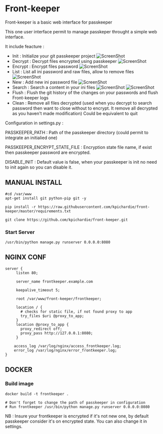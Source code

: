 # Front-keeper
Front-keeper is a basic web interface for passkeeper

This one user interface permit to manage passkeper throught a simple web interface. 

It include feacture : 

- Init : Initialize your git passkeeper project 
![ScreenShot](https://raw.github.com/kpichardie/front-keeper/master/Screenshots/Init.png)
- Decrypt : Decrypt files encrypted using passkeeper
![ScreenShot](https://raw.github.com/kpichardie/front-keeper/master/Screenshots/Decrypt.png)
- Encrypt : Encrypt files password
![ScreenShot](https://raw.github.com/kpichardie/front-keeper/master/Screenshots/Encrypt.png)
- List : List all ini password and raw files, allow to remove files
![ScreenShot](https://raw.github.com/kpichardie/front-keeper/master/Screenshots/List.png)
- New : Add new ini password file
![ScreenShot](https://raw.github.com/kpichardie/front-keeper/master/Screenshots/New.png)
- Search : Search a content in your ini files
![ScreenShot](https://raw.github.com/kpichardie/front-keeper/master/Screenshots/Search-1.png)
![ScreenShot](https://raw.github.com/kpichardie/front-keeper/master/Screenshots/Search-2.png)
- Flush : Flush the git history of the changes on your passwords and flush Front-keeper logs
- Clean : Remove all files decrypted (used when you decrypt to search password then want to close without to encrypt. It remove all decrypted as you haven't made modification) Could be equivalent to quit

Configuration in settings.py :

PASSKEEPER_PATH : Path of the passkeeper directory (could permit to integrate an initialied one)

PASSKEEPER_ENCRYPT_STATE_FILE : Encryption state file name, if exist then passkeeper password are encrypted.

DISABLE_INIT : Default value is false, when your passkeeper is init no need to init again so you can disable it.

## MANUAL INSTALL 

```
#cd /var/www
apt-get install git python-pip git -y

pip install -r https://raw.githubusercontent.com/kpichardie/front-keeper/master/requirements.txt

git clone https://github.com/kpichardie/front-keeper.git
```

### Start Server

```/usr/bin/python manage.py runserver 0.0.0.0:8080 ```

## NGINX CONF 

```
server {
     listen 80;

     server_name frontkeeper.example.com

     keepalive_timeout 5;

     root /var/www/front-keeper/frontkeeper;

     location / {
       # checks for static file, if not found proxy to app
       try_files $uri @proxy_to_app;
     }
     location @proxy_to_app {
       proxy_redirect off;
       proxy_pass http://127.0.0.1:8080;
     }

    access_log /var/log/nginx/access_frontkeeper.log;
    error_log /var/log/nginx/error_frontkeeper.log;
}
```

## DOCKER

### Build image

```
docker build -t frontkeeper .

# Don't forget to change the path of passkeeper in configuration
# Run frontkeeper /usr/bin/python manage.py runserver 0.0.0.0:8080
```
NB : Insure your frontkeeper is encrypted if it's not new one, by default passkeeper consider it's on encrypted state. You can also change it in settings.
